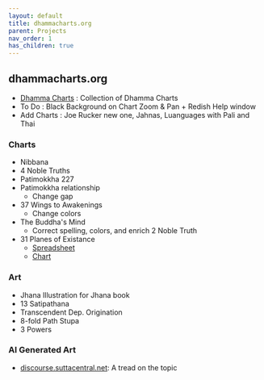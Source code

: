 ```yaml
---
layout: default
title: dhammacharts.org
parent: Projects
nav_order: 1
has_children: true
---
```


 ## dhammacharts.org
  - [Dhamma Charts](http://www.dhammacharts.org) : Collection of Dhamma Charts
  - To Do : Black Background on Chart Zoom & Pan + Redish Help window
  - Add Charts : Joe Rucker new one, Jahnas, Luanguages with Pali and Thai

### Charts
  - Nibbana
  - 4 Noble Truths
  - Patimokkha 227
  - Patimokkha relationship
    - Change gap 
  - 37 Wings to Awakenings
    - Change colors
  - The Buddha's Mind
    - Correct spelling, colors, and enrich 2 Noble Truth
  - 31 Planes of Existance
    - [Spreadsheet](https://docs.google.com/spreadsheets/d/1Ol_zqnCYlKcm5olJX1-MFQKBx9NtAj-9Yg2i1uLMU9g/edit#gid=0)
    - [Chart](https://observablehq.com/d/7d76764d2f83a602)
 
### Art
  - Jhana Illustration for Jhana book
  - 13 Satipathana
  - Transcendent Dep. Origination
  - 8-fold Path Stupa
  - 3 Powers

### AI Generated Art
  - [discourse.suttacentral.net](https://discourse.suttacentral.net/t/dhamma-art-by-ai-wow/26541/28): A tread on the topic

